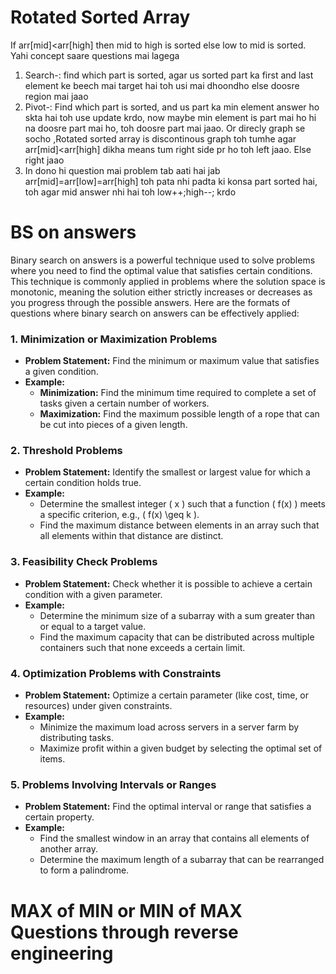 # Rotated Sorted Array
If arr[mid]<arr[high] then mid to high is sorted else low to mid is sorted. Yahi concept saare questions mai lagega
1. Search-: find which part is sorted, agar us sorted part ka first and last element ke beech mai target hai toh usi mai
dhoondho else doosre region mai jaao
2. Pivot-: Find which part is sorted, and us part ka min element answer ho skta hai toh use update krdo, now maybe min 
element is part mai ho hi na doosre part mai ho, toh doosre part mai jaao. Or direcly graph se socho ,Rotated sorted
array is discontinous graph toh tumhe agar arr[mid]<arr[high] dikha means tum right side pr ho toh left jaao. Else right jaao
3. In dono hi question mai problem tab aati hai jab arr[mid]=arr[low]=arr[high] toh pata nhi padta ki konsa part sorted hai, toh agar mid answer nhi hai toh low++;high--; krdo

# BS on answers
Binary search on answers is a powerful technique used to solve problems where you need to find the optimal value that satisfies certain conditions. This technique is commonly applied in problems where the solution space is monotonic, meaning the solution either strictly increases or decreases as you progress through the possible answers. Here are the formats of questions where binary search on answers can be effectively applied:

### 1. **Minimization or Maximization Problems**
- **Problem Statement:** Find the minimum or maximum value that satisfies a given condition.
- **Example:**
    - **Minimization:** Find the minimum time required to complete a set of tasks given a certain number of workers.
    - **Maximization:** Find the maximum possible length of a rope that can be cut into pieces of a given length.

### 2. **Threshold Problems**
- **Problem Statement:** Identify the smallest or largest value for which a certain condition holds true.
- **Example:**
    - Determine the smallest integer \( x \) such that a function \( f(x) \) meets a specific criterion, e.g., \( f(x) \geq k \).
    - Find the maximum distance between elements in an array such that all elements within that distance are distinct.

### 3. **Feasibility Check Problems**
- **Problem Statement:** Check whether it is possible to achieve a certain condition with a given parameter.
- **Example:**
    - Determine the minimum size of a subarray with a sum greater than or equal to a target value.
    - Find the maximum capacity that can be distributed across multiple containers such that none exceeds a certain limit.

### 4. **Optimization Problems with Constraints**
- **Problem Statement:** Optimize a certain parameter (like cost, time, or resources) under given constraints.
- **Example:**
    - Minimize the maximum load across servers in a server farm by distributing tasks.
    - Maximize profit within a given budget by selecting the optimal set of items.

### 5. **Problems Involving Intervals or Ranges**
- **Problem Statement:** Find the optimal interval or range that satisfies a certain property.
- **Example:**
    - Find the smallest window in an array that contains all elements of another array.
    - Determine the maximum length of a subarray that can be rearranged to form a palindrome.

# MAX of MIN or MIN of MAX Questions through reverse engineering


